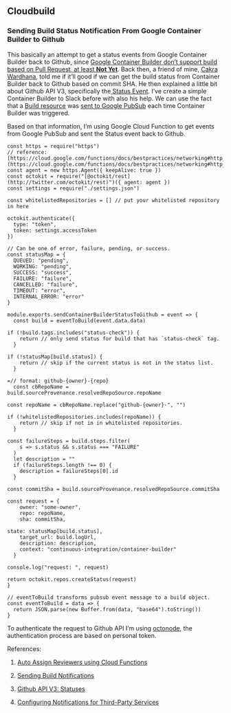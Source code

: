 ## Cloudbuild

### Sending Build Status Notification From Google Container Builder to Github

This basically an attempt to get a status events from Google Container Builder back to Github, since [Google Container Builder don’t support build based on Pull Request, at least **Not Yet**](https://stackoverflow.com/questions/49020663/does-google-container-builder-support-building-pull-requests). Back then, a friend of mine, [Cakra Wardhana](https://medium.com/u/7a500d64b5c8), told me if it’ll good if we can get the build status from Container Builder back to Github based on commit SHA. He then explained a little bit about Github API V3, specifically the[ Status Event](https://developer.github.com/v3/repos/statuses/). I’ve create a simple Container Builder to Slack before with also his help. We can use the fact that a [Build resource](https://cloud.google.com/container-builder/docs/api/reference/rest/v1/projects.builds) was [sent to Google PubSub](https://cloud.google.com/container-builder/docs/send-build-notifications) each time Container Builder was triggered.

Based on that information, I’m using Google Cloud Function to get events from Google PubSub and sent the Status event back to Github.

```
const https = require("https")
// reference: [https://cloud.google.com/functions/docs/bestpractices/networking#http_requests_with_httphttps_packages](https://cloud.google.com/functions/docs/bestpractices/networking#http_requests_with_httphttps_packages)
const agent = new https.Agent({ keepAlive: true })
const octokit = require("[@octokit/rest](http://twitter.com/octokit/rest)")({ agent: agent })
const settings = require("./settings.json")

const whitelistedRepositories = [] // put your whitelisted repository in here

octokit.authenticate({
  type: "token",
  token: settings.accessToken
})

// Can be one of error, failure, pending, or success.
const statusMap = {
  QUEUED: "pending",
  WORKING: "pending",
  SUCCESS: "success",
  FAILURE: "failure",
  CANCELLED: "failure",
  TIMEOUT: "error",
  INTERNAL_ERROR: "error"
}

module.exports.sendContainerBuilderStatusToGithub = event => {
  const build = eventToBuild(event.data.data)

if (!build.tags.includes("status-check")) {
    return // only send status for build that has `status-check` tag.
  }

if (!statusMap[build.status]) {
    return // skip if the current status is not in the status list.
  }

=// format: github-{owner}-{repo}
  const cbRepoName = build.sourceProvenance.resolvedRepoSource.repoName

const repoName = cbRepoName.replace("github-{owner}-", "")

if (!whitelistedRepositories.includes(repoName)) {
    return // skip if not in in whitelisted repositories.
  }

const failureSteps = build.steps.filter(
    s => s.status && s.status === "FAILURE"
  )
  let description = ""
  if (failureSteps.length !== 0) {
    description = failureSteps[0].id
  }

const commitSha = build.sourceProvenance.resolvedRepoSource.commitSha

const request = {
    owner: "some-owner",
    repo: repoName,
    sha: commitSha,

state: statusMap[build.status],
    target_url: build.logUrl,
    description: description,
    context: "continuous-integration/container-builder"
  }

console.log("request: ", request)

return octokit.repos.createStatus(request)
}

// eventToBuild transforms pubsub event message to a build object.
const eventToBuild = data => {
  return JSON.parse(new Buffer.from(data, "base64").toString())
}
```

To authenticate the request to Github API I’m using [octonode](https://github.com/pksunkara/octonode), the authentication process are based on personal token.

References:

1. [Auto Assign Reviewers using Cloud Functions](https://cloud.google.com/community/tutorials/github-auto-assign-reviewers-cloud-functions)

2. [Sending Build Notifications](https://cloud.google.com/container-builder/docs/send-build-notifications)

3. [Github API V3: Statuses](https://developer.github.com/v3/repos/statuses/)

4. [Configuring Notifications for Third-Party Services](https://cloud.google.com/container-builder/docs/configure-third-party-notifications)
